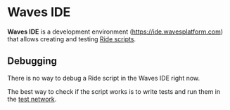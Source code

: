 # Waves IDE

 **Waves IDE** is a development environment (<https://ide.wavesplatform.com>) that allows creating and testing [Ride scripts](/en/ride/script/).

## Debugging

There is no way to debug a Ride script in the Waves IDE right now.

The best way to check if the script works is to write tests and run them in the [test network](/en/blockchain/blockchain-network/test-network).
